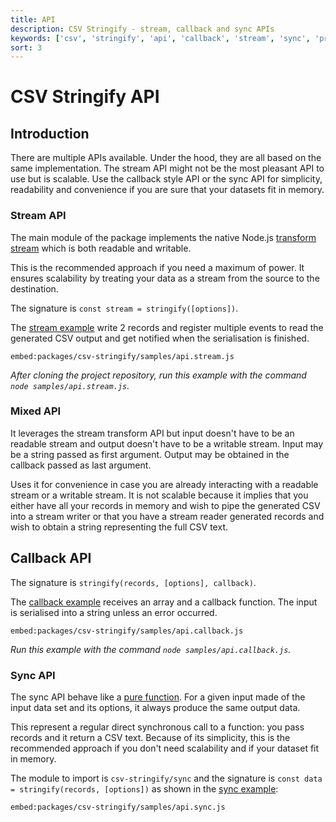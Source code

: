 ```yaml
---
title: API
description: CSV Stringify - stream, callback and sync APIs
keywords: ['csv', 'stringify', 'api', 'callback', 'stream', 'sync', 'promise']
sort: 3
---
```


# CSV Stringify API

## Introduction

There are multiple APIs available. Under the hood, they are all based on the same implementation. The stream API might not be the most pleasant API to use but is scalable. Use the callback style API or the sync API for simplicity, readability and convenience if you are sure that your datasets fit in memory.

### Stream API

The main module of the package implements the native Node.js [transform stream](https://nodejs.org/api/stream.html#stream_object_mode_duplex_streams) which is both readable and writable.

This is the recommended approach if you need a maximum of power. It ensures
scalability by treating your data as a stream from the source to the destination.

The signature is `const stream = stringify([options])`.

The [stream example](https://github.com/adaltas/node-csv/blob/master/packages/csv-stringify/samples/api.stream.js) write 2 records and register multiple events to read the generated CSV output and get notified when the serialisation is finished.

`embed:packages/csv-stringify/samples/api.stream.js`

_After cloning the project repository, run this example with the command `node samples/api.stream.js`._

### Mixed API

It leverages the stream transform API but input doesn't have to be an readable
stream and output doesn't have to be a writable stream. Input may be a string
passed as first argument. Output may be obtained in the callback passed as last
argument.

Uses it for convenience in case you are already interacting with a readable
stream or a writable stream. It is not scalable because it implies that you
either have all your records in memory and wish to pipe the generated
CSV into a stream writer or that you have a stream reader generated records and
wish to obtain a string representing the full CSV text.

## Callback API

The signature is `stringify(records, [options], callback)`.

The [callback example](https://github.com/adaltas/node-csv/blob/master/packages/csv-stringify/samples/api.callback.js) receives an array and a callback function. The input is serialised into a string unless an error occurred.

`embed:packages/csv-stringify/samples/api.callback.js`

_Run this example with the command `node samples/api.callback.js`._

### Sync API

The sync API behave like a [pure function](https://en.wikipedia.org/wiki/Pure_function). For a given input made of the input data set and its options, it always produce the same output data.

This represent a regular direct synchronous call to a function: you pass records and it return a CSV text. Because of its simplicity, this is the recommended approach if you don't need scalability and if your dataset fit in memory. 

The module to import is `csv-stringify/sync` and the signature is `const data = stringify(records, [options])` as shown in the [sync example](https://github.com/adaltas/node-csv/blob/master/packages/csv-stringify/samples/api.sync.js):

`embed:packages/csv-stringify/samples/api.sync.js`
